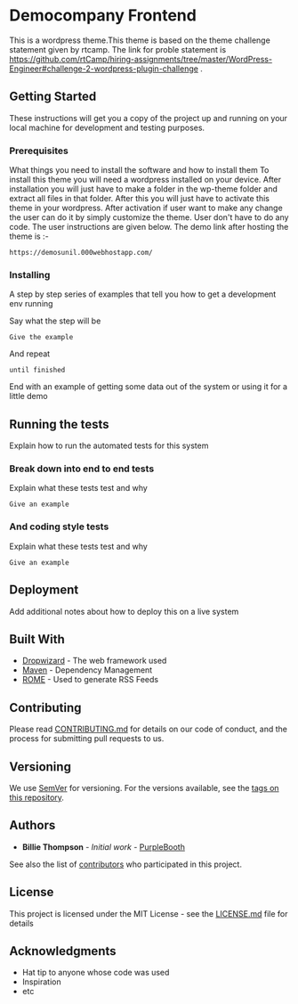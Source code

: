 # Democompany Frontend

This is a wordpress theme.This theme is based on the theme challenge statement given by rtcamp. The link for proble statement is https://github.com/rtCamp/hiring-assignments/tree/master/WordPress-Engineer#challenge-2-wordpress-plugin-challenge . 

## Getting Started

These instructions will get you a copy of the project up and running on your local machine for development and testing purposes. 

### Prerequisites

What things you need to install the software and how to install them
To install this theme you will need a wordpress installed on your device.
After installation you will just have to make a folder in the wp-theme folder and extract all files in that folder. After this you will just have to activate this theme in your wordpress. After activation if user want to make any change the user can do it by simply customize the theme. User don't have to do any code. The user instructions are given below. The demo link after hosting the theme is :-

```
https://demosunil.000webhostapp.com/
```

### Installing

A step by step series of examples that tell you how to get a development env running

Say what the step will be

```
Give the example
```

And repeat

```
until finished
```

End with an example of getting some data out of the system or using it for a little demo

## Running the tests

Explain how to run the automated tests for this system

### Break down into end to end tests

Explain what these tests test and why

```
Give an example
```

### And coding style tests

Explain what these tests test and why

```
Give an example
```

## Deployment

Add additional notes about how to deploy this on a live system

## Built With

* [Dropwizard](http://www.dropwizard.io/1.0.2/docs/) - The web framework used
* [Maven](https://maven.apache.org/) - Dependency Management
* [ROME](https://rometools.github.io/rome/) - Used to generate RSS Feeds

## Contributing

Please read [CONTRIBUTING.md](https://gist.github.com/PurpleBooth/b24679402957c63ec426) for details on our code of conduct, and the process for submitting pull requests to us.

## Versioning

We use [SemVer](http://semver.org/) for versioning. For the versions available, see the [tags on this repository](https://github.com/your/project/tags). 

## Authors

* **Billie Thompson** - *Initial work* - [PurpleBooth](https://github.com/PurpleBooth)

See also the list of [contributors](https://github.com/your/project/contributors) who participated in this project.

## License

This project is licensed under the MIT License - see the [LICENSE.md](LICENSE.md) file for details

## Acknowledgments

* Hat tip to anyone whose code was used
* Inspiration
* etc
